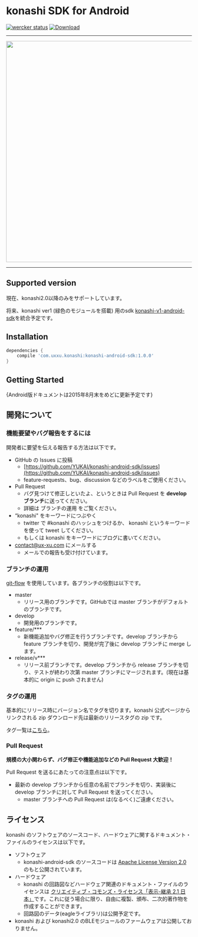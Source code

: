 # konashi SDK for Android
[![wercker status](https://app.wercker.com/status/6617295015c7f7518afc67a3182bd241/s/master "wercker status")](https://app.wercker.com/project/bykey/6617295015c7f7518afc67a3182bd241)
[![Download](https://api.bintray.com/packages/konashi-dev/maven/konashi-android-sdk/images/download.svg)](https://bintray.com/konashi-dev/maven/konashi-android-sdk/_latestVersion)

---

<img src="http://konashi.ux-xu.com/img/documents/i2c.png" width="600" />

---

## Supported version

現在、konashi2.0以降のみをサポートしています。

将来、konashi ver1 (緑色のモジュールを搭載) 用のsdk [konashi-v1-android-sdk](https://github.com/YUKAI/konashi-v1-android-sdk)を統合予定です。

## Installation

```groovy
dependencies {
    compile 'com.uxxu.konashi:konashi-android-sdk:1.0.0'
}
```

## Getting Started

\{Android版ドキュメントは2015年8月末をめどに更新予定です\}

## 開発について

### 機能要望やバグ報告をするには
開発者に要望を伝える報告する方法は以下です。

- GitHub の Issues に投稿
  - [https://github.com/YUKAI/konashi-android-sdk/issues](https://github.com/YUKAI/konashi-android-sdk/issues)
  - feature-requests、bug、discussion などのラベルをご使用ください。
- Pull Request
  - バグ見つけて修正しといたよ、というときは Pull Request を **develop ブランチ**に送ってください。
  - 詳細は ブランチの運用 をご覧ください。
- “konashi" をキーワードにつぶやく
  - twitter で #konashi のハッシュをつけるか、 konashi というキーワードを使って tweet してください。
  - もしくは konashi をキーワードにブログに書いてください。
- [contact@ux-xu.com](contact@ux-xu.com) にメールする
  - メールでの報告も受け付けています。

### ブランチの運用

[git-flow](https://github.com/nvie/gitflow) を使用しています。各ブランチの役割は以下です。

- master
  - リリース用のブランチです。GitHubでは master ブランチがデフォルトのブランチです。
- develop
  - 開発用のブランチです。
- feature/***
  - 新機能追加やバグ修正を行うブランチです。develop ブランチから feature ブランチを切り、開発が完了後に develop ブランチに merge します。
- release/v***
  - リリース前ブランチです。develop ブランチから release ブランチを切り、テストが終わり次第 master ブランチにマージされます。(現在は基本的に origin に push されません)


### タグの運用
基本的にリリース時にバージョン名でタグを切ります。konashi 公式ページからリンクされる zip ダウンロード先は最新のリリースタグの zip です。

タグ一覧は[こちら](https://github.com/YUKAI/konashi-android-sdk/tags)。

### Pull Request
**規模の大小関わらず、バグ修正や機能追加などの Pull Request 大歓迎！**

Pull Request を送るにあたっての注意点は以下です。

- 最新の develop ブランチから任意の名前でブランチを切り、実装後に develop ブランチに対して Pull Request を送ってください。
  - master ブランチへの Pull Request は(なるべく)ご遠慮ください。

## ライセンス
konashi のソフトウェアのソースコード、ハードウェアに関するドキュメント・ファイルのライセンスは以下です。

- ソフトウェア
  - konashi-android-sdk のソースコードは [Apache License Version 2.0](http://www.apache.org/licenses/LICENSE-2.0.html) のもと公開されています。
- ハードウェア
  - konashi の回路図などハードウェア関連のドキュメント・ファイルのライセンスは [クリエイティブ・コモンズ・ライセンス「表示-継承 2.1 日本」](http://creativecommons.org/licenses/by-sa/2.1/jp/deed.ja)です。これに従う場合に限り、自由に複製、頒布、二次的著作物を作成することができます。
  - 回路図のデータ(eagleライブラリ)は公開予定です。
- konashi および konashi2.0 のBLEモジュールのファームウェアは公開しておりません。
